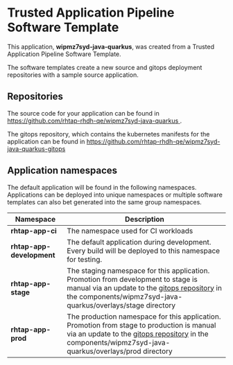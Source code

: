 # Trusted Application Pipeline Software Template

This application, **wipmz7syd-java-quarkus**, was created from a Trusted Application Pipeline Software Template.

The software templates create a new source and gitops deployment repositories with a sample source application. 

## Repositories

The source code for your application can be found in [https://github.com/rhtap-rhdh-qe/wipmz7syd-java-quarkus ](https://github.com/rhtap-rhdh-qe/wipmz7syd-java-quarkus ).
 
The gitops repository, which contains the kubernetes manifests for the application can be found in 
[https://github.com/rhtap-rhdh-qe/wipmz7syd-java-quarkus-gitops ](https://github.com/rhtap-rhdh-qe/wipmz7syd-java-quarkus-gitops ) 

## Application namespaces 

The default application will be found in the following namespaces. Applications can be deployed into unique namespaces or multiple software templates can also bet generated into the same group namespaces.  

|  Namespace   |  Description   |  
| -------- | -------- |
| **rhtap-app-ci** | The namespace used for CI workloads |
| **rhtap-app-development** | The default application during development. Every build will be deployed to this namespace for testing. |
| **rhtap-app-stage** | The staging namespace for this application. Promotion from development to stage is manual via an update to the [gitops repository](https://github.com/rhtap-rhdh-qe/wipmz7syd-java-quarkus-gitops ) in the components/wipmz7syd-java-quarkus/overlays/stage directory |
| **rhtap-app-prod** | The production namespace for this application. Promotion from stage to production is manual via an update to the [gitops repository](https://github.com/rhtap-rhdh-qe/wipmz7syd-java-quarkus-gitops ) in the components/wipmz7syd-java-quarkus/overlays/prod directory |